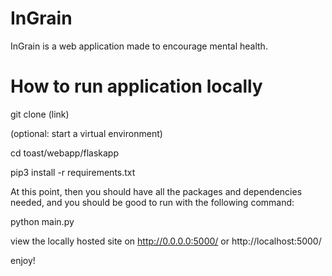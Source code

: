 # InGrain 

InGrain is a web application made to encourage mental health. 

# How to run application locally

git clone (link)

(optional: start a virtual environment)

cd toast/webapp/flaskapp

pip3 install -r requirements.txt

At this point, then you should have all the packages and dependencies needed, and you should be good to run with the following command: 

python main.py 

view the locally hosted site on http://0.0.0.0:5000/ or http://localhost:5000/

enjoy!
